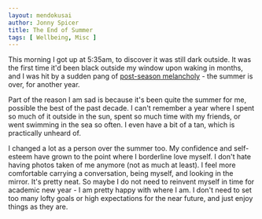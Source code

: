 ```yaml
---
layout: mendokusai
author: Jonny Spicer
title: The End of Summer
tags: [ Wellbeing, Misc ]
---
```

This morning I got up at 5:35am, to discover it was still dark outside. It was the first time it'd been black outside my window upon
waking in months, and I was hit by a sudden pang of [post-season melancholy](https://polly.gg/2019/08/26/new-year-new-me) - the
summer is over, for another year.

Part of the reason I am sad is because it's been quite the summer for me, possible the best of the past decade. I can't remember a
year where I spent so much of it outside in the sun, spent so much time with my friends, or went swimming in the sea so often. I even
have a bit of a tan, which is practically unheard of. 

I changed a lot as a person over the summer too. My confidence and self-esteem have grown to the point where I borderline love myself. I don't hate having photos taken of me anymore (not as much at least). I feel more comfortable carrying a conversation,
being myself, and looking in the mirror. It's pretty neat. So maybe I do not need to reinvent myself in time for academic new year -
I am pretty happy with where I am. I don't need to set too many lofty goals or high expectations for the near future, and just enjoy
things as they are.
